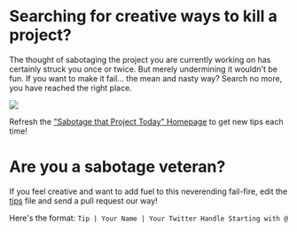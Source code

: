 # Searching for creative ways to kill a project?

The thought of sabotaging the project you are currently working on has certainly struck you once or twice. But merely undermining it wouldn't be fun. If you want to make it fail... the mean and nasty way? Search no more, you have reached the right place.

![](https://media.giphy.com/media/2sddCIZRYfiPlNeLZn/giphy.gif)

Refresh the ["Sabotage that Project Today" Homepage](http://sabotagethatproject.today) to get new tips each time!

# Are you a sabotage veteran?

If you feel creative and want to add fuel to this neverending fail-fire, edit the [tips](https://github.com/timothep/howtokillaproject/blob/master/tips) file and send a pull request our way!

Here's the format:
`Tip | Your Name | Your Twitter Handle Starting with @`
